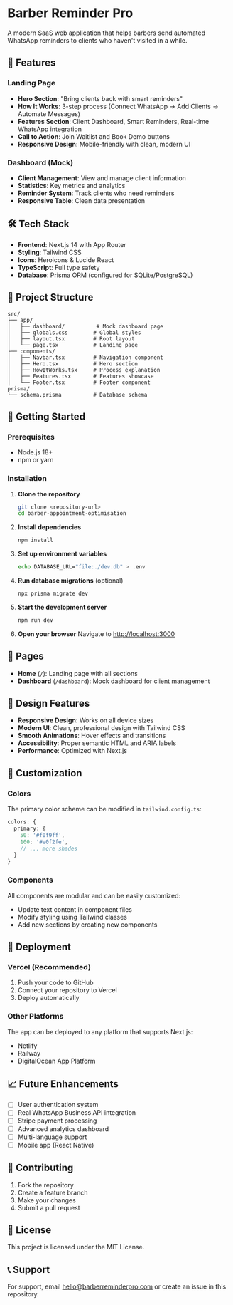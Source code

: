 # Barber Reminder Pro

A modern SaaS web application that helps barbers send automated WhatsApp reminders to clients who haven't visited in a while.

## 🚀 Features

### Landing Page
- **Hero Section**: "Bring clients back with smart reminders"
- **How It Works**: 3-step process (Connect WhatsApp → Add Clients → Automate Messages)
- **Features Section**: Client Dashboard, Smart Reminders, Real-time WhatsApp integration
- **Call to Action**: Join Waitlist and Book Demo buttons
- **Responsive Design**: Mobile-friendly with clean, modern UI

### Dashboard (Mock)
- **Client Management**: View and manage client information
- **Statistics**: Key metrics and analytics
- **Reminder System**: Track clients who need reminders
- **Responsive Table**: Clean data presentation

## 🛠️ Tech Stack

- **Frontend**: Next.js 14 with App Router
- **Styling**: Tailwind CSS
- **Icons**: Heroicons & Lucide React
- **TypeScript**: Full type safety
- **Database**: Prisma ORM (configured for SQLite/PostgreSQL)

## 📁 Project Structure

```
src/
├── app/
│   ├── dashboard/          # Mock dashboard page
│   ├── globals.css        # Global styles
│   ├── layout.tsx         # Root layout
│   └── page.tsx           # Landing page
├── components/
│   ├── Navbar.tsx         # Navigation component
│   ├── Hero.tsx           # Hero section
│   ├── HowItWorks.tsx     # Process explanation
│   ├── Features.tsx       # Features showcase
│   └── Footer.tsx         # Footer component
prisma/
└── schema.prisma          # Database schema
```

## 🚀 Getting Started

### Prerequisites
- Node.js 18+ 
- npm or yarn

### Installation

1. **Clone the repository**
   ```bash
   git clone <repository-url>
   cd barber-appointment-optimisation
   ```

2. **Install dependencies**
   ```bash
   npm install
   ```

3. **Set up environment variables**
   ```bash
   echo DATABASE_URL="file:./dev.db" > .env
   ```

4. **Run database migrations** (optional)
   ```bash
   npx prisma migrate dev
   ```

5. **Start the development server**
   ```bash
   npm run dev
   ```

6. **Open your browser**
   Navigate to [http://localhost:3000](http://localhost:3000)

## 📱 Pages

- **Home** (`/`): Landing page with all sections
- **Dashboard** (`/dashboard`): Mock dashboard for client management

## 🎨 Design Features

- **Responsive Design**: Works on all device sizes
- **Modern UI**: Clean, professional design with Tailwind CSS
- **Smooth Animations**: Hover effects and transitions
- **Accessibility**: Proper semantic HTML and ARIA labels
- **Performance**: Optimized with Next.js

## 🔧 Customization

### Colors
The primary color scheme can be modified in `tailwind.config.ts`:

```typescript
colors: {
  primary: {
    50: '#f0f9ff',
    100: '#e0f2fe',
    // ... more shades
  }
}
```

### Components
All components are modular and can be easily customized:
- Update text content in component files
- Modify styling using Tailwind classes
- Add new sections by creating new components

## 🚀 Deployment

### Vercel (Recommended)
1. Push your code to GitHub
2. Connect your repository to Vercel
3. Deploy automatically

### Other Platforms
The app can be deployed to any platform that supports Next.js:
- Netlify
- Railway
- DigitalOcean App Platform

## 📈 Future Enhancements

- [ ] User authentication system
- [ ] Real WhatsApp Business API integration
- [ ] Stripe payment processing
- [ ] Advanced analytics dashboard
- [ ] Multi-language support
- [ ] Mobile app (React Native)

## 🤝 Contributing

1. Fork the repository
2. Create a feature branch
3. Make your changes
4. Submit a pull request

## 📄 License

This project is licensed under the MIT License.

## 📞 Support

For support, email hello@barberreminderpro.com or create an issue in this repository. 